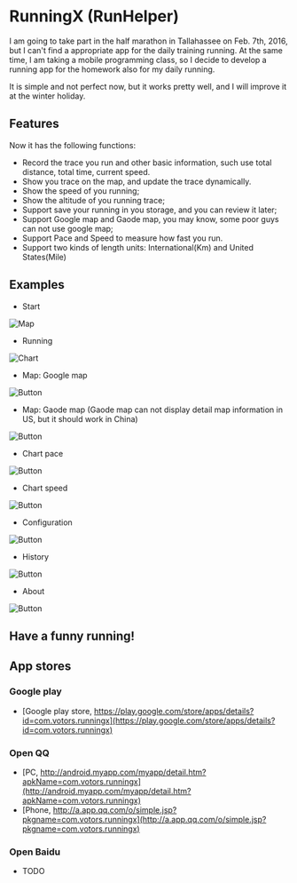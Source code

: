 # RunningX (RunHelper)

I am going to take part in the half marathon in Tallahassee on Feb. 7th, 2016, but I can't find a 
 appropriate app for the daily training running. At the same time, I am taking a mobile programming
 class, so I decide to develop a running app for the homework also for my daily running.
 
 It is simple and not perfect now, but it works pretty well, and I will improve it at the winter holiday.

## Features
Now it has the following functions:
- Record the trace you run and other basic information, such use total distance, total time, current speed.
- Show you trace on the map, and update the trace dynamically.
- Show the speed of you running;
- Show the altitude of you running trace;
- Support save your running in you storage, and you can review it later;
- Support Google map and Gaode map, you may know, some poor guys can not use google map;
- Support Pace and Speed to measure how fast you run.
- Support two kinds of length units: International(Km) and United States(Mile)

## Examples
- Start

![Map](https://raw.githubusercontent.com/zwChan/RunningX/master/resource/main-start.png)

- Running

![Chart](https://raw.githubusercontent.com/zwChan/RunningX/master/resource/main-running.png)

- Map: Google map

![Button](https://raw.githubusercontent.com/zwChan/RunningX/master/resource/map-gg.png)

- Map: Gaode map (Gaode map can not display detail map information in US, but it should work in China)

![Button](https://raw.githubusercontent.com/zwChan/RunningX/master/resource/map-gd.png)

- Chart pace

![Button](https://raw.githubusercontent.com/zwChan/RunningX/master/resource/chart-pace.png)

- Chart speed

![Button](https://raw.githubusercontent.com/zwChan/RunningX/master/resource/chart-speed.png)

- Configuration

![Button](https://raw.githubusercontent.com/zwChan/RunningX/master/resource/conf.png)

- History

![Button](https://raw.githubusercontent.com/zwChan/RunningX/master/resource/history.png)

- About

![Button](https://raw.githubusercontent.com/zwChan/RunningX/master/resource/about.png)




## Have a funny running!

## App stores
### Google play
- [Google play store, https://play.google.com/store/apps/details?id=com.votors.runningx](https://play.google.com/store/apps/details?id=com.votors.runningx)
### Open QQ
- [PC, http://android.myapp.com/myapp/detail.htm?apkName=com.votors.runningx](http://android.myapp.com/myapp/detail.htm?apkName=com.votors.runningx)
- [Phone, http://a.app.qq.com/o/simple.jsp?pkgname=com.votors.runningx](http://a.app.qq.com/o/simple.jsp?pkgname=com.votors.runningx)
### Open Baidu
- TODO